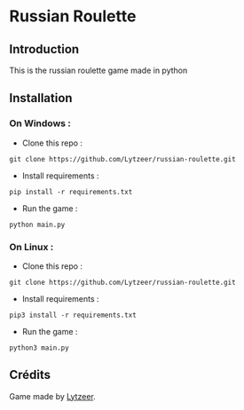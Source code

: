 # Russian Roulette

## Introduction

This is the russian roulette game made in python

## Installation

### On Windows :

- Clone this repo :
```shell
git clone https://github.com/Lytzeer/russian-roulette.git
```

- Install requirements :
```shell
pip install -r requirements.txt
```

- Run the game :
```shell
python main.py
```

### On Linux :

- Clone this repo :
```shell
git clone https://github.com/Lytzeer/russian-roulette.git
```

- Install requirements :
```shell
pip3 install -r requirements.txt
```

- Run the game :
```shell
python3 main.py
```

## Crédits

Game made by [Lytzeer](https://github.com/Lytzeer).